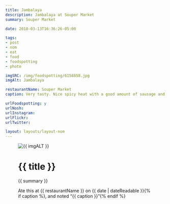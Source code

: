 ```yaml
---
title: Jambalaya
description: Jambalaya at Souper Market
summary: Souper Market

date: 2018-03-13T16:36:26-05:00

tags:
- post
- nom
- eat
- food
- foodspotting
- photo

imgSRC: /img/foodspotting/6158858.jpg
imgAlt: Jambalaya

restaurantName: Souper Market
caption: Very tasty. Nice spicy heat with a good amount of sausage and shrimp.

urlFoodspotting: y
urlNosh:
urlInstagram:
urlFlickr:
urlTwitter:

layout: layouts/layout-nom
---
```

<figure class="nom">
	<img class="u-photo img-border" src="{{ imgSRC }}" alt="{{ imgALT }}">
	<figcaption>
		<h1 class="title p-name">{{ title }}</h1>
		<p class="summary">{{ summary }}</p>
		<p>Ate this at {{ restaurantName }} on <time class="dt-published" datetime="{{ date | dateIso }}">{{ date | dateReadable }}</time>{% if caption %}, and noted <q class="caption">{{ caption }}</q>{% endif %}
	</figcaption>
</figure>